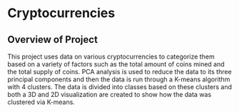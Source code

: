 # Cryptocurrencies

## Overview of Project
This project uses data on various cryptocurrencies to categorize them based on a variety of factors such as the total amount of coins mined and the total supply of coins. PCA analysis is used to reduce the data to its three principal components and then the data is run through a K-means algorithm with 4 clusters. The data is divided into classes based on these clusters and both a 3D and 2D visualization are created to show how the data was clustered via K-means.
